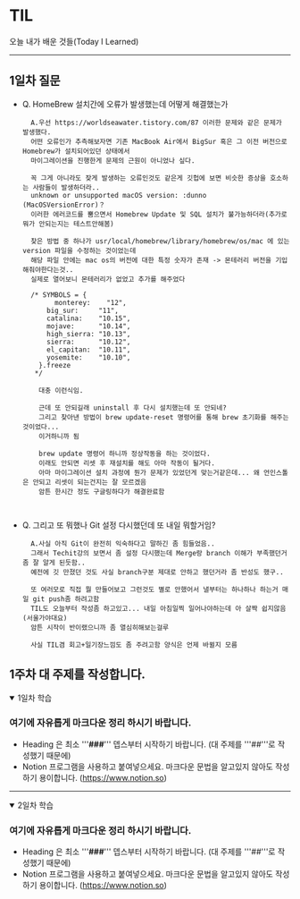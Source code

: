 # TIL
오늘 내가 배운 것들(Today I Learned)   


---------------------------------------
## 1일차 질문
- Q. HomeBrew 설치간에 오류가 발생했는데 어떻게 해결했는가
  ```
    A.우선 https://worldseawater.tistory.com/87 이러한 문제와 같은 문제가 발생했다.
    어떤 오류인가 추측해보자면 기존 MacBook Air에서 BigSur 혹은 그 이전 버전으로 Homebrew가 설치되어있던 상태에서
    마이그레이션을 진행한게 문제의 근원이 아니었나 싶다.
    
    꼭 그게 아니라도 잦게 발생하는 오류인것도 같은게 깃헙에 보면 비슷한 증상을 호소하는 사람들이 발생하더라..
    unknown or unsupported macOS version: :dunno (MacOSVersionError)？
    이러한 에러코드를 뿜으면서 Homebrew Update 및 SQL 설치가 불가능하더라(추가로 뭐가 안되는지는 테스트안해봄)
    
    찾은 방법 중 하나가 usr/local/homebrew/library/homebrew/os/mac 에 있는 version 파일을 수정하는 것이었는데
    해당 파일 안에는 mac os의 버전에 대한 특정 숫자가 존재 -> 몬테러리 버전을 기입해줘야한다는것..
    실제로 열어보니 몬테러리가 없었고 추가를 해주었다

    /* SYMBOLS = {
	      monterey:    "12",
        big_sur:     "11",
        catalina:    "10.15",
        mojave:      "10.14",
        high_sierra: "10.13",
        sierra:      "10.12",
        el_capitan:  "10.11",
        yosemite:    "10.10",
      }.freeze
     */
      
      대충 이런식임.

      근데 또 안되길래 uninstall 후 다시 설치했는데 또 안되네?
      그리고 찾아낸 방법이 brew update-reset 명령어를 통해 brew 초기화를 해주는 것이었다...
      이거하니까 됨

      brew update 명령어 하니까 정상작동을 하는 것이었다.
      이래도 안되면 리셋 후 재설치를 해도 아마 작동이 될거다.
      아마 마이그레이션 설치 과정에 뭔가 문제가 있었던게 맞는거같은데... 왜 언인스톨은 안되고 리셋이 되는건지는 잘 모르겠음
      암튼 한시간 정도 구글링하다가 해결완료함

    
  ```

- Q. 그리고 또 뭐했나 Git 설정 다시했던데 또 내일 뭐할거임?
  ```
    A.사실 아직 Git이 완전히 익숙하다고 말하긴 좀 힘들었음..
    그래서 Techit강의 보면서 좀 설정 다시했는데 Merge랑 branch 이해가 부족했던거 좀 잘 알게 된듯함..
    예전에 깃 만졌던 것도 사실 branch구분 제대로 안하고 했던거라 좀 반성도 했구..

    또 여러모로 직접 뭘 만들어보고 그런것도 별로 안했어서 낼부터는 하나하나 하는거 매일 git push좀 하려고함
    TIL도 오늘부터 작성좀 하고있고... 내일 아침일찍 일어나야하는데 아 살짝 쉽지않음(서울가야대요)
    암튼 시작이 반이랬으니까 좀 열심히해보는걸루

    사실 TIL겸 회고+일기장느낌도 좀 주려고함 양식은 언제 바뀔지 모름
  ```

## 1주차 대 주제를 작성합니다.

<details open>
<summary>1일차 학습</summary>
<div markdown="1">

### 여기에 자유롭게 마크다운 정리 하시기 바랍니다.
- Heading 은 최소 '''**###**''' 뎁스부터 시작하기 바랍니다. (대 주제를 '''##'''로 작성했기 때문에)
- Notion 프로그램을 사용하고 붙여넣으세요. 마크다운 문법을 알고있지 않아도 작성하기 용이합니다. (https://www.notion.so)

</div>
</details>

---------------------------------------

<details open>
<summary>2일차 학습</summary>
<div markdown="1">

### 여기에 자유롭게 마크다운 정리 하시기 바랍니다.
- Heading 은 최소 '''**###**''' 뎁스부터 시작하기 바랍니다. (대 주제를 '''##'''로 작성했기 때문에)
- Notion 프로그램을 사용하고 붙여넣으세요. 마크다운 문법을 알고있지 않아도 작성하기 용이합니다. (https://www.notion.so)

</div>
</details>